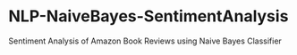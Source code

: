 # NLP-NaiveBayes-SentimentAnalysis
Sentiment Analysis of Amazon Book Reviews using Naive Bayes Classifier
